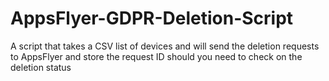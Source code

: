 # AppsFlyer-GDPR-Deletion-Script
A script that takes a CSV list of devices and will send the deletion requests to AppsFlyer and store the request ID should you need to check on the deletion status

